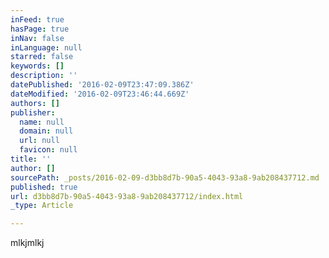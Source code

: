 ```yaml
---
inFeed: true
hasPage: true
inNav: false
inLanguage: null
starred: false
keywords: []
description: ''
datePublished: '2016-02-09T23:47:09.386Z'
dateModified: '2016-02-09T23:46:44.669Z'
authors: []
publisher:
  name: null
  domain: null
  url: null
  favicon: null
title: ''
author: []
sourcePath: _posts/2016-02-09-d3bb8d7b-90a5-4043-93a8-9ab208437712.md
published: true
url: d3bb8d7b-90a5-4043-93a8-9ab208437712/index.html
_type: Article

---
```

mlkjmlkj